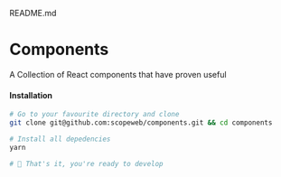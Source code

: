 README.md

<!-- ![Scope Logo Header](/readme/scope-repo-header.png)

<br /> -->

# Components

A Collection of React components that have proven useful

#### Installation

```sh
# Go to your favourite directory and clone
git clone git@github.com:scopeweb/components.git && cd components

# Install all depedencies
yarn

# 🎉 That's it, you're ready to develop
```
